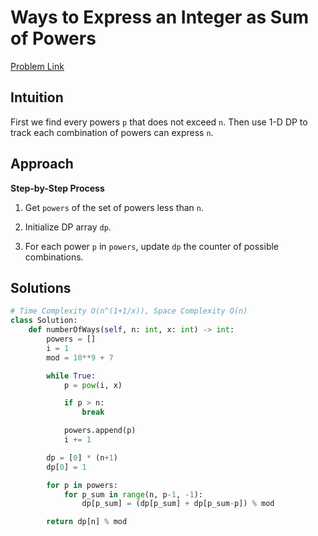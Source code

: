 **Ways to Express an Integer as Sum of Powers**
=
[Problem Link](https://leetcode.com/problems/ways-to-express-an-integer-as-sum-of-powers/description)

## Intuition
First we find every powers `p` that does not exceed `n`. Then use 1-D DP to track each combination of powers can 
express `n`.

## Approach
**Step-by-Step Process**

1. Get `powers` of the set of powers less than `n`.

2. Initialize DP array `dp`.

3. For each power `p` in `powers`, update `dp` the counter of possible combinations.
  
## Solutions
```python
# Time Complexity O(n^(1+1/x)), Space Complexity O(n)
class Solution:
    def numberOfWays(self, n: int, x: int) -> int:
        powers = []
        i = 1
        mod = 10**9 + 7

        while True:
            p = pow(i, x)

            if p > n:
                break

            powers.append(p)
            i += 1

        dp = [0] * (n+1)
        dp[0] = 1

        for p in powers:
            for p_sum in range(n, p-1, -1):
                dp[p_sum] = (dp[p_sum] + dp[p_sum-p]) % mod

        return dp[n] % mod
```
